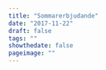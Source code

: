 ```yaml
---
title: "Sommarerbjudande"
date: "2017-11-22"
draft: false
tags: ""
showthedate: false
pageimage: ""
---
```

